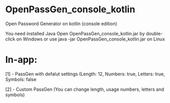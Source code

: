 # OpenPassGen_console_kotlin
Open Password Generator on kotlin (console edition)

You need installed Java
Open OpenPassGen_console_kotlin.jar by double-click on Windows or use java -jar OpenPassGen_console_kotlin.jar on Linux

# In-app:
[1]  -  PassGen with defalut settings (Length: 12, Numbers: true, Letters: true, Symbols: false

[2]  -  Custom PassGen (You can change length, usage numbers, letters and symbols)
